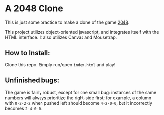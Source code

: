 # A 2048 Clone

This is just some practice to make a clone of the game [2048](http://gabrielecirulli.github.io/2048/).

This project utilizes object-oriented javascript, and integrates itself with the HTML interface. 
It also utilizes Canvas and Mousetrap. 

## How to Install:
Clone this repo. Simply run/open `index.html` and play!

## Unfinished bugs:

The game is fairly robust, except for one small bug: instances of the same numbers will always prioritize the right-side first; for example, a column with `0-2-2-2` when pushed left should become `4-2-0-0`, but it incorrectly becomes `2-4-0-0`. 
